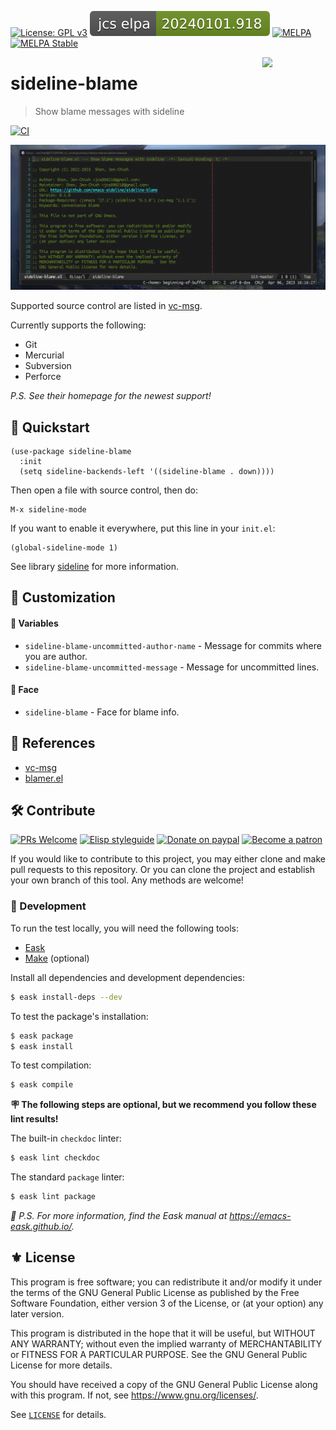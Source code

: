 [![License: GPL v3](https://img.shields.io/badge/License-GPL%20v3-blue.svg)](https://www.gnu.org/licenses/gpl-3.0)
[![JCS-ELPA](https://raw.githubusercontent.com/jcs-emacs/badges/master/elpa/v/sideline-blame.svg)](https://jcs-emacs.github.io/jcs-elpa/#/sideline-blame)
[![MELPA](https://melpa.org/packages/sideline-blame-badge.svg)](https://melpa.org/#/sideline-blame)
[![MELPA Stable](https://stable.melpa.org/packages/sideline-blame-badge.svg)](https://stable.melpa.org/#/sideline-blame)

<a href="#"><img align="right" src="https://raw.githubusercontent.com/emacs-sideline/sideline/master/etc/logo.png" width="20%"></a>
# sideline-blame
> Show blame messages with sideline

[![CI](https://github.com/emacs-sideline/sideline-blame/actions/workflows/test.yml/badge.svg)](https://github.com/emacs-sideline/sideline-blame/actions/workflows/test.yml)

![demo](etc/demo.gif)

Supported source control are listed in [vc-msg](https://github.com/redguardtoo/vc-msg).

Currently supports the following:

* Git
* Mercurial
* Subversion
* Perforce

*P.S. See their homepage for the newest support!*

## 🔨 Quickstart

```elisp
(use-package sideline-blame
  :init
  (setq sideline-backends-left '((sideline-blame . down))))
```

Then open a file with source control, then do:

```
M-x sideline-mode
```

If you want to enable it everywhere, put this line in your `init.el`:

```elisp
(global-sideline-mode 1)
```

See library [sideline](https://github.com/emacs-sideline/sideline) for more
information.

## 🔧 Customization

#### 🧪 Variables

* `sideline-blame-uncommitted-author-name` - Message for commits where you are author.
* `sideline-blame-uncommitted-message` - Message for uncommitted lines.

#### 🧪 Face

* `sideline-blame` - Face for blame info.

## 🔗 References

* [vc-msg](https://github.com/redguardtoo/vc-msg)
* [blamer.el](https://github.com/Artawower/blamer.el)

## 🛠️ Contribute

[![PRs Welcome](https://img.shields.io/badge/PRs-welcome-brightgreen.svg)](http://makeapullrequest.com)
[![Elisp styleguide](https://img.shields.io/badge/elisp-style%20guide-purple)](https://github.com/bbatsov/emacs-lisp-style-guide)
[![Donate on paypal](https://img.shields.io/badge/paypal-donate-1?logo=paypal&color=blue)](https://www.paypal.me/jcs090218)
[![Become a patron](https://img.shields.io/badge/patreon-become%20a%20patron-orange.svg?logo=patreon)](https://www.patreon.com/jcs090218)

If you would like to contribute to this project, you may either
clone and make pull requests to this repository. Or you can
clone the project and establish your own branch of this tool.
Any methods are welcome!

### 🔬 Development

To run the test locally, you will need the following tools:

- [Eask](https://emacs-eask.github.io/)
- [Make](https://www.gnu.org/software/make/) (optional)

Install all dependencies and development dependencies:

```sh
$ eask install-deps --dev
```

To test the package's installation:

```sh
$ eask package
$ eask install
```

To test compilation:

```sh
$ eask compile
```

**🪧 The following steps are optional, but we recommend you follow these lint results!**

The built-in `checkdoc` linter:

```sh
$ eask lint checkdoc
```

The standard `package` linter:

```sh
$ eask lint package
```

*📝 P.S. For more information, find the Eask manual at https://emacs-eask.github.io/.*

## ⚜️ License

This program is free software; you can redistribute it and/or modify
it under the terms of the GNU General Public License as published by
the Free Software Foundation, either version 3 of the License, or
(at your option) any later version.

This program is distributed in the hope that it will be useful,
but WITHOUT ANY WARRANTY; without even the implied warranty of
MERCHANTABILITY or FITNESS FOR A PARTICULAR PURPOSE.  See the
GNU General Public License for more details.

You should have received a copy of the GNU General Public License
along with this program.  If not, see <https://www.gnu.org/licenses/>.

See [`LICENSE`](./LICENSE) for details.
